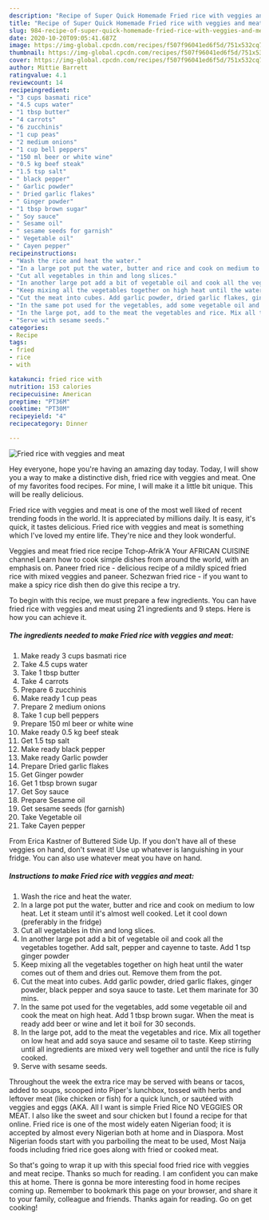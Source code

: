 ```yaml
---
description: "Recipe of Super Quick Homemade Fried rice with veggies and meat"
title: "Recipe of Super Quick Homemade Fried rice with veggies and meat"
slug: 984-recipe-of-super-quick-homemade-fried-rice-with-veggies-and-meat
date: 2020-10-20T09:05:41.687Z
image: https://img-global.cpcdn.com/recipes/f507f96041ed6f5d/751x532cq70/fried-rice-with-veggies-and-meat-recipe-main-photo.jpg
thumbnail: https://img-global.cpcdn.com/recipes/f507f96041ed6f5d/751x532cq70/fried-rice-with-veggies-and-meat-recipe-main-photo.jpg
cover: https://img-global.cpcdn.com/recipes/f507f96041ed6f5d/751x532cq70/fried-rice-with-veggies-and-meat-recipe-main-photo.jpg
author: Mittie Barrett
ratingvalue: 4.1
reviewcount: 14
recipeingredient:
- "3 cups basmati rice"
- "4.5 cups water"
- "1 tbsp butter"
- "4 carrots"
- "6 zucchinis"
- "1 cup peas"
- "2 medium onions"
- "1 cup bell peppers"
- "150 ml beer or white wine"
- "0.5 kg beef steak"
- "1.5 tsp salt"
- " black pepper"
- " Garlic powder"
- " Dried garlic flakes"
- " Ginger powder"
- "1 tbsp brown sugar"
- " Soy sauce"
- " Sesame oil"
- " sesame seeds for garnish"
- " Vegetable oil"
- " Cayen pepper"
recipeinstructions:
- "Wash the rice and heat the water."
- "In a large pot put the water, butter and rice and cook on medium to low heat. Let it steam until it&#39;s almost well cooked. Let it cool down (preferably in the fridge)"
- "Cut all vegetables in thin and long slices."
- "In another large pot add a bit of vegetable oil and cook all the vegetables together. Add salt, pepper and cayenne to taste. Add 1 tsp ginger powder"
- "Keep mixing all the vegetables together on high heat until the water comes out of them and dries out. Remove them from the pot."
- "Cut the meat into cubes. Add garlic powder, dried garlic flakes, ginger powder, black pepper and soya sauce to taste. Let them marinate for 30 mins."
- "In the same pot used for the vegetables, add some vegetable oil and cook the meat on high heat. Add 1 tbsp brown sugar. When the meat is ready add beer or wine and let it boil for 30 seconds."
- "In the large pot, add to the meat the vegetables and rice. Mix all together on low heat and add soya sauce and sesame oil to taste. Keep stirring until all ingredients are mixed very well together and until the rice is fully cooked."
- "Serve with sesame seeds."
categories:
- Recipe
tags:
- fried
- rice
- with

katakunci: fried rice with 
nutrition: 153 calories
recipecuisine: American
preptime: "PT36M"
cooktime: "PT30M"
recipeyield: "4"
recipecategory: Dinner

---
```



![Fried rice with veggies and meat](https://img-global.cpcdn.com/recipes/f507f96041ed6f5d/751x532cq70/fried-rice-with-veggies-and-meat-recipe-main-photo.jpg)

Hey everyone, hope you're having an amazing day today. Today, I will show you a way to make a distinctive dish, fried rice with veggies and meat. One of my favorites food recipes. For mine, I will make it a little bit unique. This will be really delicious.

Fried rice with veggies and meat is one of the most well liked of recent trending foods in the world. It is appreciated by millions daily. It is easy, it's quick, it tastes delicious. Fried rice with veggies and meat is something which I've loved my entire life. They're nice and they look wonderful.

Veggies and meat fried rice recipe Tchop-Afrik&#39;A Your AFRICAN CUISINE channel Learn how to cook simple dishes from around the world, with an emphasis on. Paneer fried rice - delicious recipe of a mildly spiced fried rice with mixed veggies and paneer. Schezwan fried rice - if you want to make a spicy rice dish then do give this recipe a try.


To begin with this recipe, we must prepare a few ingredients. You can have fried rice with veggies and meat using 21 ingredients and 9 steps. Here is how you can achieve it.

<!--inarticleads1-->

##### The ingredients needed to make Fried rice with veggies and meat:

1. Make ready 3 cups basmati rice
1. Take 4.5 cups water
1. Take 1 tbsp butter
1. Take 4 carrots
1. Prepare 6 zucchinis
1. Make ready 1 cup peas
1. Prepare 2 medium onions
1. Take 1 cup bell peppers
1. Prepare 150 ml beer or white wine
1. Make ready 0.5 kg beef steak
1. Get 1.5 tsp salt
1. Make ready  black pepper
1. Make ready  Garlic powder
1. Prepare  Dried garlic flakes
1. Get  Ginger powder
1. Get 1 tbsp brown sugar
1. Get  Soy sauce
1. Prepare  Sesame oil
1. Get  sesame seeds (for garnish)
1. Take  Vegetable oil
1. Take  Cayen pepper


From Erica Kastner of Buttered Side Up. If you don&#39;t have all of these veggies on hand, don&#39;t sweat it! Use up whatever is languishing in your fridge. You can also use whatever meat you have on hand. 

<!--inarticleads2-->

##### Instructions to make Fried rice with veggies and meat:

1. Wash the rice and heat the water.
1. In a large pot put the water, butter and rice and cook on medium to low heat. Let it steam until it&#39;s almost well cooked. Let it cool down (preferably in the fridge)
1. Cut all vegetables in thin and long slices.
1. In another large pot add a bit of vegetable oil and cook all the vegetables together. Add salt, pepper and cayenne to taste. Add 1 tsp ginger powder
1. Keep mixing all the vegetables together on high heat until the water comes out of them and dries out. Remove them from the pot.
1. Cut the meat into cubes. Add garlic powder, dried garlic flakes, ginger powder, black pepper and soya sauce to taste. Let them marinate for 30 mins.
1. In the same pot used for the vegetables, add some vegetable oil and cook the meat on high heat. Add 1 tbsp brown sugar. When the meat is ready add beer or wine and let it boil for 30 seconds.
1. In the large pot, add to the meat the vegetables and rice. Mix all together on low heat and add soya sauce and sesame oil to taste. Keep stirring until all ingredients are mixed very well together and until the rice is fully cooked.
1. Serve with sesame seeds.


Throughout the week the extra rice may be served with beans or tacos, added to soups, scooped into Piper&#39;s lunchbox, tossed with herbs and leftover meat (like chicken or fish) for a quick lunch, or sautéed with veggies and eggs (AKA. All I want is simple Fried Rice NO VEGGIES OR MEAT. I also like the sweet and sour chicken but I found a recipe for that online. Fried rice is one of the most widely eaten Nigerian food; it is accepted by almost every Nigerian both at home and in Diaspora. Most Nigerian foods start with you parboiling the meat to be used, Most Naija foods including fried rice goes along with fried or cooked meat. 

So that's going to wrap it up with this special food fried rice with veggies and meat recipe. Thanks so much for reading. I am confident you can make this at home. There is gonna be more interesting food in home recipes coming up. Remember to bookmark this page on your browser, and share it to your family, colleague and friends. Thanks again for reading. Go on get cooking!
